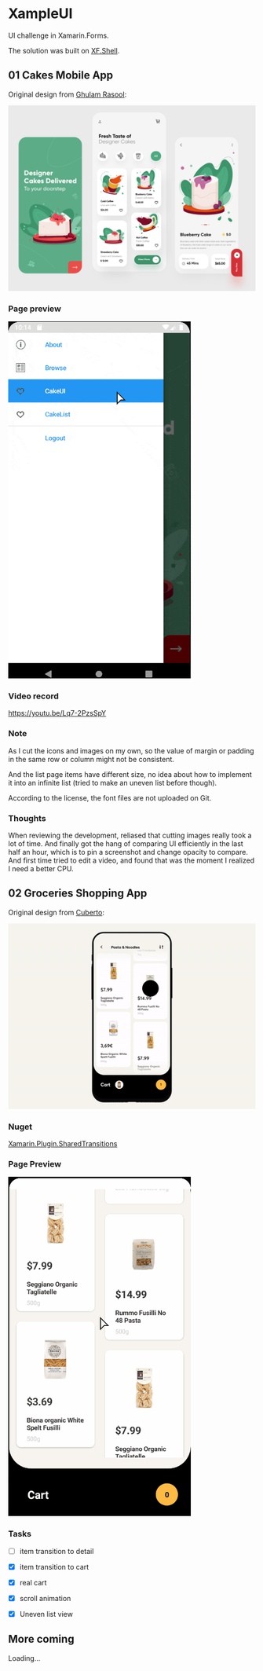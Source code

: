 # XampleUI

UI challenge in Xamarin.Forms.

The solution was built on [XF.Shell](https://docs.microsoft.com/en-us/xamarin/xamarin-forms/app-fundamentals/shell/).



## 01 Cakes Mobile App

Original design from [Ghulam Rasool](https://dribbble.com/shots/14018398-Cakes-Mobile-App-UX-UI-Design/attachments/5634963?mode=media):

![Dribbble Design](Assets/DribCakes/original.webp)



### Page preview

![demo](Assets/DribCakes/appdemo.gif)



### Video record

https://youtu.be/Lq7-2PzsSpY



### Note

As I cut the icons and images on my own, so the value of margin or padding in the same row or column might not be consistent.

And the list page items have different size, no idea about how to implement it into an infinite list (tried to make an uneven list before though).

According to the license, the font files are not uploaded on Git.



### Thoughts

When reviewing the development, reliased that cutting images really took a lot of time. And finally got the hang of comparing UI efficiently in the last half an hour, which is to pin a screenshot and change opacity to compare. And first time tried to edit a video, and found that was the moment I realized I need a better CPU.



## 02 Groceries Shopping App

Original design from [Cuberto](https://dribbble.com/shots/6120171-Groceries-Shopping-App-Interaction):

![original](Assets/DribGroc/original.gif)



### Nuget

[Xamarin.Plugin.SharedTransitions](https://www.nuget.org/packages/Xamarin.Plugin.SharedTransitions/)



### Page Preview

![demo](Assets/DribGroc/demo2.gif)



### Tasks

- [ ] item transition to detail
- [x] item transition to cart
- [x] real cart
- [x] scroll animation
- [x] Uneven list view




## More coming

Loading...